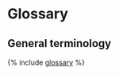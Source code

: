 # Glossary

## General terminology

{% include [glossary](../_includes/glossaryInclude.md) %}

[//]: # (## Categories of components &#40;Template Builder&#41; {#components})

[//]: # ()
[//]: # (### A)

[//]: # ()
[//]: # (Action {#action})

[//]: # ()
[//]: # (: A category of components that perform actions, such as open a link, display a message, or play a video. Some components work with data. For example, they can change the value from `true` to `false`.)

[//]: # ()
[//]: # (  [List of actions]&#40;reference/actions.md&#41;)

[//]: # ()
[//]: # (### C)

[//]: # ()
[//]: # (Condition {#condition})

[//]: # ()
[//]: # (: Component category to check whether the expression matches the specified condition. You can use them to check that the text is entered in a field.)

[//]: # ()
[//]: # (  [List of conditions]&#40;reference/conditions.md&#41;)

[//]: # ()
[//]: # (### D)

[//]: # ()
[//]: # (Data entry field {#data-entry-field})

[//]: # ()
[//]: # (: Category of components that create data entry fields, such as text fields or drop-down lists.)

[//]: # ()
[//]: # (: [List of data entry fields]&#40;reference/fields.md&#41;)

[//]: # ()
[//]: # (### E)

[//]: # ()
[//]: # (Element layout {#element-layout})

[//]: # ()
[//]: # (: Category of components used to arrange the interface elements, such as in columns or side-by-side.)

[//]: # ()
[//]: # (  [List of layout options]&#40;reference/layouts.md&#41;)

[//]: # ()
[//]: # (### H)

[//]: # ()
[//]: # (Helper {#helper})

[//]: # ()
[//]: # (: Category of components for auxiliary operations, such as working with arrays.)

[//]: # ()
[//]: # (  [List of helpers]&#40;reference/helpers.md&#41;)

[//]: # ()
[//]: # (### P)

[//]: # ()
[//]: # (Plugin {#plugin})

[//]: # ()
[//]: # (: Category of components to enable advanced features. For example, `plugin.hotkeys` lets you set up shortcuts.)

[//]: # ()
[//]: # (  [List of plugins]&#40;reference/plugins.md&#41;)

[//]: # ()
[//]: # (### V)

[//]: # ()
[//]: # (View {#view})

[//]: # ()
[//]: # (: Category of components for creating visual interface elements. Examples include text, list, audio player, or image.)

[//]: # ()
[//]: # (  [List of views]&#40;reference/views.md&#41;)

[//]: # ([![]&#40;_images/buttons/contact-support.svg&#41;]&#40;concepts/support.md&#41;)